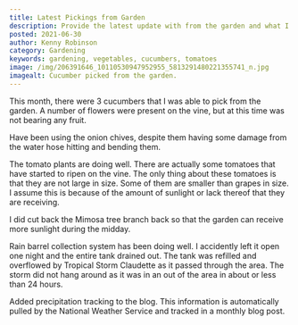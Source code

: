 ```yaml
---
title: Latest Pickings from Garden
description: Provide the latest update with from the garden and what I have been able to pick
posted: 2021-06-30
author: Kenny Robinson
category: Gardening
keywords: gardening, vegetables, cucumbers, tomatoes 
image: /img/206391646_10110530947952955_5813291480221355741_n.jpg
imagealt: Cucumber picked from the garden.
---
```


This month, there were 3 cucumbers that I was able to pick from the garden. A number of flowers 
were present on the vine, but at this time was not bearing any fruit.

Have been using the onion chives, despite them having some damage from the water hose hitting and bending
them. 

The tomato plants are doing well. There are actually some tomatoes that have started to ripen on the vine. 
The only thing about these tomatoes is that they are not large in size. Some of them are smaller than 
grapes in size. I assume this is because of the amount of sunlight or lack thereof that they are receiving. 

I did cut back the Mimosa tree branch back so that the garden can receive more sunlight during the 
midday.

Rain barrel collection system has been doing well. I accidently left it open one night and the entire tank 
drained out. The tank was refilled and overflowed by Tropical Storm Claudette as it passed through 
the area. The storm did not hang around as it was in an out of the area in about or less than 24 hours.

Added precipitation tracking to the blog. This information is automatically pulled by the National 
Weather Service and tracked in a monthly blog post.
